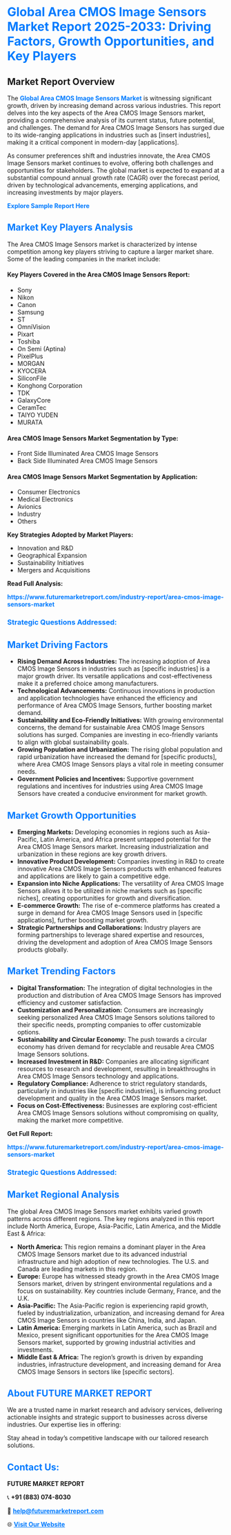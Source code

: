 <h1 style="color: #007BFF;">Global Area CMOS Image Sensors Market Report 2025-2033: Driving Factors, Growth Opportunities, and Key Players</h1>

<section id="overview">
<h2>Market Report Overview</h2>
<p>The <a href="https://www.futuremarketreport.com/industry-report/area-cmos-image-sensors-market" style="color: #007BFF; text-decoration: none;"><strong>Global Area CMOS Image Sensors Market</strong></a> is witnessing significant growth, driven by increasing demand across various industries. This report delves into the key aspects of the Area CMOS Image Sensors market, providing a comprehensive analysis of its current status, future potential, and challenges. The demand for Area CMOS Image Sensors has surged due to its wide-ranging applications in industries such as [insert industries], making it a critical component in modern-day [applications].</p>
<p>As consumer preferences shift and industries innovate, the Area CMOS Image Sensors market continues to evolve, offering both challenges and opportunities for stakeholders. The global market is expected to expand at a substantial compound annual growth rate (CAGR) over the forecast period, driven by technological advancements, emerging applications, and increasing investments by major players.</p>
</section>

<section id="overview">
<p><a href="https://www.futuremarketreport.com/request-sample/reportId=115712" style="color: #007BFF; text-decoration: none;"><strong>Explore Sample Report Here</strong></a></p>
</section>

<section id="key-players">
<h2 style="color: #007BFF;">Market Key Players Analysis</h2>
<p>The Area CMOS Image Sensors market is characterized by intense competition among key players striving to capture a larger market share. Some of the leading companies in the market include:</p>
<h4>Key Players Covered in the Area CMOS Image Sensors Report:</h4>
<ul><li>Sony</li><li>Nikon</li><li>Canon</li><li>Samsung</li><li>ST</li><li>OmniVision</li><li>Pixart</li><li>Toshiba</li><li>On Semi (Aptina)</li><li>PixelPlus</li><li>MORGAN</li><li>KYOCERA</li><li>SiliconFile</li><li>Konghong Corporation</li><li>TDK</li><li>GalaxyCore</li><li>CeramTec</li><li>TAIYO YUDEN</li><li>MURATA</li></ul>
<h4>Area CMOS Image Sensors Market Segmentation by Type:</h4>
<ul><li>Front Side Illuminated Area CMOS Image Sensors</li><li>Back Side Illuminated Area CMOS Image Sensors</li></ul>

<h4>Area CMOS Image Sensors Market Segmentation by Application:</h4>
<ul><li>Consumer Electronics</li><li>Medical Electronics</li><li>Avionics</li><li>Industry</li><li>Others</li></ul>
<p><strong>Key Strategies Adopted by Market Players:</strong></p>
<ul>
<li>Innovation and R&D</li>
<li>Geographical Expansion</li>
<li>Sustainability Initiatives</li>
<li>Mergers and Acquisitions</li>
</ul>
</section>

<section>
<p><strong>Read Full Analysis: </strong></p><a href="https://www.futuremarketreport.com/industry-report/area-cmos-image-sensors-market" style="color: #007BFF; text-decoration: none;"><strong>https://www.futuremarketreport.com/industry-report/area-cmos-image-sensors-market</strong></a>
<h3 style="color: #007BFF;">Strategic Questions Addressed:</h3>
</section>

<section id="driving-factors">
<h2 style="color: #007BFF;">Market Driving Factors</h2>
<ul>
<li><strong>Rising Demand Across Industries:</strong> The increasing adoption of Area CMOS Image Sensors in industries such as [specific industries] is a major growth driver. Its versatile applications and cost-effectiveness make it a preferred choice among manufacturers.</li>
<li><strong>Technological Advancements:</strong> Continuous innovations in production and application technologies have enhanced the efficiency and performance of Area CMOS Image Sensors, further boosting market demand.</li>
<li><strong>Sustainability and Eco-Friendly Initiatives:</strong> With growing environmental concerns, the demand for sustainable Area CMOS Image Sensors solutions has surged. Companies are investing in eco-friendly variants to align with global sustainability goals.</li>
<li><strong>Growing Population and Urbanization:</strong> The rising global population and rapid urbanization have increased the demand for [specific products], where Area CMOS Image Sensors plays a vital role in meeting consumer needs.</li>
<li><strong>Government Policies and Incentives:</strong> Supportive government regulations and incentives for industries using Area CMOS Image Sensors have created a conducive environment for market growth.</li>
</ul>
</section>

<section id="growth-opportunities">
<h2 style="color: #007BFF;">Market Growth Opportunities</h2>
<ul>
<li><strong>Emerging Markets:</strong> Developing economies in regions such as Asia-Pacific, Latin America, and Africa present untapped potential for the Area CMOS Image Sensors market. Increasing industrialization and urbanization in these regions are key growth drivers.</li>
<li><strong>Innovative Product Development:</strong> Companies investing in R&D to create innovative Area CMOS Image Sensors products with enhanced features and applications are likely to gain a competitive edge.</li>
<li><strong>Expansion into Niche Applications:</strong> The versatility of Area CMOS Image Sensors allows it to be utilized in niche markets such as [specific niches], creating opportunities for growth and diversification.</li>
<li><strong>E-commerce Growth:</strong> The rise of e-commerce platforms has created a surge in demand for Area CMOS Image Sensors used in [specific applications], further boosting market growth.</li>
<li><strong>Strategic Partnerships and Collaborations:</strong> Industry players are forming partnerships to leverage shared expertise and resources, driving the development and adoption of Area CMOS Image Sensors products globally.</li>
</ul>
</section>

<section id="trending-factors">
<h2 style="color: #007BFF;">Market Trending Factors</h2>
<ul>
<li><strong>Digital Transformation:</strong> The integration of digital technologies in the production and distribution of Area CMOS Image Sensors has improved efficiency and customer satisfaction.</li>
<li><strong>Customization and Personalization:</strong> Consumers are increasingly seeking personalized Area CMOS Image Sensors solutions tailored to their specific needs, prompting companies to offer customizable options.</li>
<li><strong>Sustainability and Circular Economy:</strong> The push towards a circular economy has driven demand for recyclable and reusable Area CMOS Image Sensors solutions.</li>
<li><strong>Increased Investment in R&D:</strong> Companies are allocating significant resources to research and development, resulting in breakthroughs in Area CMOS Image Sensors technology and applications.</li>
<li><strong>Regulatory Compliance:</strong> Adherence to strict regulatory standards, particularly in industries like [specific industries], is influencing product development and quality in the Area CMOS Image Sensors market.</li>
<li><strong>Focus on Cost-Effectiveness:</strong> Businesses are exploring cost-efficient Area CMOS Image Sensors solutions without compromising on quality, making the market more competitive.</li>
</ul>
</section>

<section>
<p><strong>Get Full Report: </strong></p><a href="https://www.futuremarketreport.com/industry-report/area-cmos-image-sensors-market" style="color: #007BFF; text-decoration: none;"><strong>https://www.futuremarketreport.com/industry-report/area-cmos-image-sensors-market</strong></a>
<h3 style="color: #007BFF;">Strategic Questions Addressed:</h3>
</section>


<section id="regional-analysis">
<h2 style="color: #007BFF;">Market Regional Analysis</h2>
<p>The global Area CMOS Image Sensors market exhibits varied growth patterns across different regions. The key regions analyzed in this report include North America, Europe, Asia-Pacific, Latin America, and the Middle East & Africa:</p>
<ul>
<li><strong>North America:</strong> This region remains a dominant player in the Area CMOS Image Sensors market due to its advanced industrial infrastructure and high adoption of new technologies. The U.S. and Canada are leading markets in this region.</li>
<li><strong>Europe:</strong> Europe has witnessed steady growth in the Area CMOS Image Sensors market, driven by stringent environmental regulations and a focus on sustainability. Key countries include Germany, France, and the U.K.</li>
<li><strong>Asia-Pacific:</strong> The Asia-Pacific region is experiencing rapid growth, fueled by industrialization, urbanization, and increasing demand for Area CMOS Image Sensors in countries like China, India, and Japan.</li>
<li><strong>Latin America:</strong> Emerging markets in Latin America, such as Brazil and Mexico, present significant opportunities for the Area CMOS Image Sensors market, supported by growing industrial activities and investments.</li>
<li><strong>Middle East & Africa:</strong> The region’s growth is driven by expanding industries, infrastructure development, and increasing demand for Area CMOS Image Sensors in sectors like [specific sectors].</li>
</ul>
</section>

<footer>
<h2 style="color: #007BFF;">About FUTURE MARKET REPORT</h2>
<p>We are a trusted name in market research and advisory services, delivering actionable insights and strategic support to businesses across diverse industries. Our expertise lies in offering:</p>

<p>Stay ahead in today’s competitive landscape with our tailored research solutions.</p>

<h2 style="color: #007BFF;">Contact Us:</h2>
<p><strong>FUTURE MARKET REPORT</strong></p>
<p>📞 <strong>+91 (883) 074-8030</strong></p>
<p>📧 <strong><a href="mailto:help@futuremarketreport.com" style="color: #007BFF;">help@futuremarketreport.com</a></strong></p>
<p>🌐 <strong><a href="https://www.futuremarketreport.com/" style="color: #007BFF;">Visit Our Website</a></strong></p>
</footer>